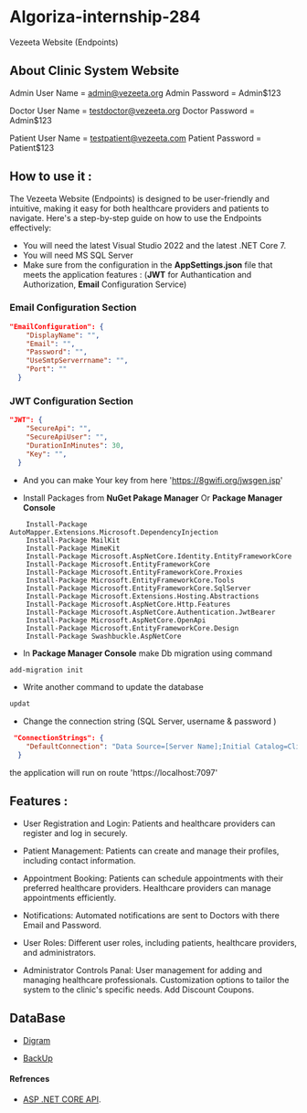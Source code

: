 # Algoriza-internship-284

Vezeeta Website (Endpoints)


## About Clinic System Website

Admin User Name = admin@vezeeta.org
Admin Password = Admin$123

Doctor User Name = testdoctor@vezeeta.org
Doctor Password = Admin$123

Patient User Name = testpatient@vezeeta.com
Patient Password = Patient$123

## How to use it :

The Vezeeta Website (Endpoints) is designed to be user-friendly and intuitive, making it easy for both healthcare providers and patients to navigate. Here's a step-by-step guide on how to use the Endpoints effectively:

- You will need the latest Visual Studio 2022 and the latest .NET Core 7.
- You will need  MS SQL Server
- Make sure from the configuration in the **AppSettings.json** file that meets the application features :
    (**JWT** for Authantication and Authorization, **Email** Configuration Service)

### Email Configuration Section

```json
"EmailConfiguration": {
    "DisplayName": "",
    "Email": "",
    "Password": "",
    "UseSmtpServerrname": "",
    "Port": ""
  }
```

### JWT Configuration Section

```json
"JWT": {
    "SecureApi": "",
    "SecureApiUser": "",
    "DurationInMinutes": 30,
    "Key": "", 
  } 
```
- And you can make Your key from here  'https://8gwifi.org/jwsgen.jsp'

- Install Packages from **NuGet Pakage Manager** Or **Package Manager Console**
```
    Install-Package AutoMapper.Extensions.Microsoft.DependencyInjection
    Install-Package MailKit
    Install-Package MimeKit
    Install-Package Microsoft.AspNetCore.Identity.EntityFrameworkCore
    Install-Package Microsoft.EntityFrameworkCore
    Install-Package Microsoft.EntityFrameworkCore.Proxies
    Install-Package Microsoft.EntityFrameworkCore.Tools
    Install-Package Microsoft.EntityFrameworkCore.SqlServer
    Install-Package Microsoft.Extensions.Hosting.Abstractions
    Install-Package Microsoft.AspNetCore.Http.Features
    Install-Package Microsoft.AspNetCore.Authentication.JwtBearer
    Install-Package Microsoft.AspNetCore.OpenApi
    Install-Package Microsoft.EntityFrameworkCore.Design
    Install-Package Swashbuckle.AspNetCore
```

- In **Package Manager Console** make Db migration using command

```cmd
add-migration init
```
- Write another command to update the database

```cmd
updat
```
- Change the connection string (SQL Server, username & password )

```json
 "ConnectionStrings": {
    "DefaultConnection": "Data Source=[Server Name];Initial Catalog=Clinical_DB;User ID=[Sql server Username]];Password=[Sql server Password];Integrated Security=True"
  }
```
the application will run on route 'https://localhost:7097'

## Features :

- User Registration and Login:
  Patients and healthcare providers can register and log in securely.


- Patient Management:
  Patients can create and manage their profiles, including contact information.

- Appointment Booking:
  Patients can schedule appointments with their preferred healthcare providers.
  Healthcare providers can manage appointments efficiently.

- Notifications:
  Automated notifications are sent to Doctors with there Email and Password.

- User Roles:
Different user roles, including patients, healthcare providers, and administrators.

- Administrator Controls Panal:
   User management for adding and managing healthcare professionals.
   Customization options to tailor the system to the clinic's specific needs.
   Add Discount Coupons.


## DataBase
- [Digram](https://dbdiagram.io/d/Vezeeta-Website-Endpoints-65660b063be1495787e76d59)

- [BackUp]()


#### Refrences

- [ASP .NET CORE API](https://learn.microsoft.com/en-us/aspnet/core/?view=aspnetcore-7.0).